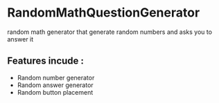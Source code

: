 # RandomMathQuestionGenerator
random math generator that generate random numbers and asks you to answer it 

## Features incude :
- Random number generator
- Random answer generator 
- Random button placement 
